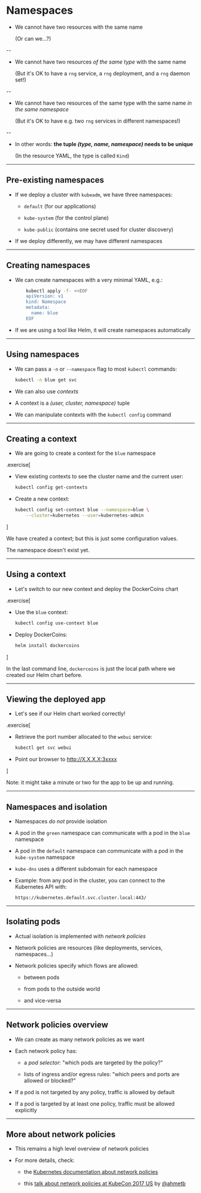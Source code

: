 # Namespaces

- We cannot have two resources with the same name

  (Or can we...?)

--

- We cannot have two resources *of the same type* with the same name

  (But it's OK to have a `rng` service, a `rng` deployment, and a `rng` daemon set!)

--

- We cannot have two resources of the same type with the same name *in the same namespace*

  (But it's OK to have e.g. two `rng` services in different namespaces!)

--

- In other words: **the tuple *(type, name, namespace)* needs to be unique**

  (In the resource YAML, the type is called `Kind`)

---

## Pre-existing namespaces

- If we deploy a cluster with `kubeadm`, we have three namespaces:

  - `default` (for our applications)

  - `kube-system` (for the control plane)

  - `kube-public` (contains one secret used for cluster discovery)

- If we deploy differently, we may have different namespaces

---

## Creating namespaces

- We can create namespaces with a very minimal YAML, e.g.:
  ```bash
	  kubectl apply -f- <<EOF
	  apiVersion: v1
	  kind: Namespace
	  metadata:
	    name: blue
	  EOF
  ```

- If we are using a tool like Helm, it will create namespaces automatically

---

## Using namespaces

- We can pass a `-n` or `--namespace` flag to most `kubectl` commands:
  ```bash
  kubectl -n blue get svc
  ```

- We can also use *contexts*

- A context is a *(user, cluster, namespace)* tuple

- We can manipulate contexts with the `kubectl config` command

---

## Creating a context

- We are going to create a context for the `blue` namespace

.exercise[

- View existing contexts to see the cluster name and the current user:
  ```bash
  kubectl config get-contexts
  ```

- Create a new context:
  ```bash
  kubectl config set-context blue --namespace=blue \
      --cluster=kubernetes --user=kubernetes-admin
  ```

]

We have created a context; but this is just some configuration values.

The namespace doesn't exist yet.

---

## Using a context

- Let's switch to our new context and deploy the DockerCoins chart

.exercise[

- Use the `blue` context:
  ```bash
  kubectl config use-context blue
  ```

- Deploy DockerCoins:
  ```bash
  helm install dockercoins
  ```

]

In the last command line, `dockercoins` is just the local path where
we created our Helm chart before.

---

## Viewing the deployed app

- Let's see if our Helm chart worked correctly!

.exercise[

- Retrieve the port number allocated to the `webui` service:
  ```bash
  kubectl get svc webui
  ```

- Point our browser to http://X.X.X.X:3xxxx

]

Note: it might take a minute or two for the app to be up and running.

---

## Namespaces and isolation

- Namespaces *do not* provide isolation

- A pod in the `green` namespace can communicate with a pod in the `blue` namespace

- A pod in the `default` namespace can communicate with a pod in the `kube-system` namespace

- `kube-dns` uses a different subdomain for each namespace

- Example: from any pod in the cluster, you can connect to the Kubernetes API with:

  `https://kubernetes.default.svc.cluster.local:443/`

---

## Isolating pods

- Actual isolation is implemented with *network policies*

- Network policies are resources (like deployments, services, namespaces...)

- Network policies specify which flows are allowed:

  - between pods

  - from pods to the outside world

  - and vice-versa

---

## Network policies overview

- We can create as many network policies as we want

- Each network policy has:

  - a *pod selector*: "which pods are targeted by the policy?"

  - lists of ingress and/or egress rules: "which peers and ports are allowed or blocked?"

- If a pod is not targeted by any policy, traffic is allowed by default

- If a pod is targeted by at least one policy, traffic must be allowed explicitly

---

## More about network policies

- This remains a high level overview of network policies

- For more details, check:

  - the [Kubernetes documentation about network policies](https://kubernetes.io/docs/concepts/services-networking/network-policies/)

  - this [talk about network policies at KubeCon 2017 US](https://www.youtube.com/watch?v=3gGpMmYeEO8) by [@ahmetb](https://twitter.com/ahmetb)
